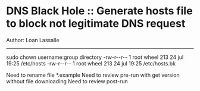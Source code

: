 # DNS Black Hole :: Generate hosts file to block not legitimate DNS request

Author: Loan Lassalle
***

sudo chown username:group directory
-rw-r--r--  1 root  wheel  213 24 jul 19:25 /etc/hosts
-rw-r--r--  1 root  wheel  213 24 jul 19:25 /etc/hosts.bk

Need to rename file *.example
Need to review pre-run with get version without file downloading
Need to review post-run
